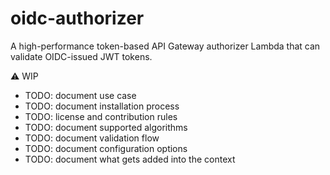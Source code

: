 # oidc-authorizer

A high-performance token-based API Gateway authorizer Lambda that can validate OIDC-issued JWT tokens.


⚠️ WIP

- TODO: document use case
- TODO: document installation process
- TODO: license and contribution rules
- TODO: document supported algorithms
- TODO: document validation flow
- TODO: document configuration options
- TODO: document what gets added into the context
